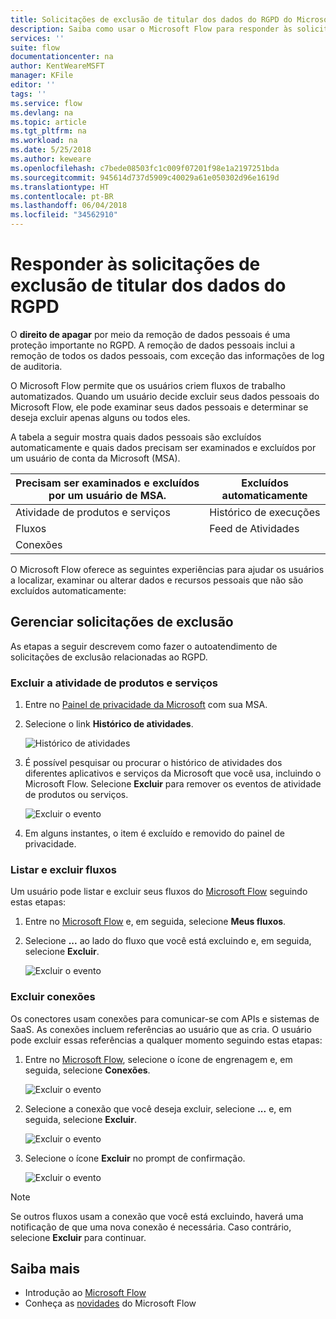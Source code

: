 ```yaml
---
title: Solicitações de exclusão de titular dos dados do RGPD do Microsoft Flow para contas da Microsoft (MSA) | Microsoft Docs
description: Saiba como usar o Microsoft Flow para responder às solicitações de exclusão de titular dos dados do RGPD para contas da Microsoft.
services: ''
suite: flow
documentationcenter: na
author: KentWeareMSFT
manager: KFile
editor: ''
tags: ''
ms.service: flow
ms.devlang: na
ms.topic: article
ms.tgt_pltfrm: na
ms.workload: na
ms.date: 5/25/2018
ms.author: keweare
ms.openlocfilehash: c7bede08503fc1c009f07201f98e1a2197251bda
ms.sourcegitcommit: 945614d737d5909c40029a61e050302d96e1619d
ms.translationtype: HT
ms.contentlocale: pt-BR
ms.lasthandoff: 06/04/2018
ms.locfileid: "34562910"
---
```

# <a name="respond-to-gdpr-data-subject-delete-requests"></a>Responder às solicitações de exclusão de titular dos dados do RGPD

O **direito de apagar** por meio da remoção de dados pessoais é uma proteção importante no RGPD. A remoção de dados pessoais inclui a remoção de todos os dados pessoais, com exceção das informações de log de auditoria.

O Microsoft Flow permite que os usuários criem fluxos de trabalho automatizados. Quando um usuário decide excluir seus dados pessoais do Microsoft Flow, ele pode examinar seus dados pessoais e determinar se deseja excluir apenas alguns ou todos eles.

A tabela a seguir mostra quais dados pessoais são excluídos automaticamente e quais dados precisam ser examinados e excluídos por um usuário de conta da Microsoft (MSA).

|Precisam ser examinados e excluídos por um usuário de MSA.|Excluídos automaticamente|
|------|------|
|Atividade de produtos e serviços|Histórico de execuções|
|Fluxos|Feed de Atividades|
|Conexões||

O Microsoft Flow oferece as seguintes experiências para ajudar os usuários a localizar, examinar ou alterar dados e recursos pessoais que não são excluídos automaticamente:

## <a name="manage-delete-requests"></a>Gerenciar solicitações de exclusão

As etapas a seguir descrevem como fazer o autoatendimento de solicitações de exclusão relacionadas ao RGPD.

### <a name="delete-product-and-service-activity"></a>Excluir a atividade de produtos e serviços

1. Entre no [Painel de privacidade da Microsoft](https://account.microsoft.com/privacy/) com sua MSA.
1. Selecione o link **Histórico de atividades**.

    ![Histórico de atividades](./media/gdpr-dsr-export-msa/activityhistory.png)

1. É possível pesquisar ou procurar o histórico de atividades dos diferentes aplicativos e serviços da Microsoft que você usa, incluindo o Microsoft Flow. Selecione **Excluir** para remover os eventos de atividade de produtos ou serviços.

    ![Excluir o evento](./media/gdpr-dsr-delete-msa/deleteevent.png)

1. Em alguns instantes, o item é excluído e removido do painel de privacidade.

### <a name="list-and-delete-flows"></a>Listar e excluir fluxos

Um usuário pode listar e excluir seus fluxos do [Microsoft Flow](https://flow.microsoft.com) seguindo estas etapas:

1. Entre no [Microsoft Flow](https://flow.microsoft.com) e, em seguida, selecione **Meus fluxos**.

1. Selecione **...** ao lado do fluxo que você está excluindo e, em seguida, selecione **Excluir**.

    ![Excluir o evento](./media/gdpr-dsr-delete-msa/deleteflow.png)

### <a name="delete-connections"></a>Excluir conexões

Os conectores usam conexões para comunicar-se com APIs e sistemas de SaaS. As conexões incluem referências ao usuário que as cria. O usuário pode excluir essas referências a qualquer momento seguindo estas etapas:

1. Entre no [Microsoft Flow](https://flow.microsoft.com), selecione o ícone de engrenagem e, em seguida, selecione **Conexões**.

    ![Excluir o evento](./media/gdpr-dsr-delete-msa/deleteconnections.png)

1. Selecione a conexão que você deseja excluir, selecione **...** e, em seguida, selecione **Excluir**.

    ![Excluir o evento](./media/gdpr-dsr-delete-msa/delete-connection.png)

1. Selecione o ícone **Excluir** no prompt de confirmação.

    ![Excluir o evento](./media/gdpr-dsr-delete-msa/confirmdelete.png)

> [!NOTE]
> Se outros fluxos usam a conexão que você está excluindo, haverá uma notificação de que uma nova conexão é necessária. Caso contrário, selecione **Excluir** para continuar.
>
>

## <a name="learn-more"></a>Saiba mais

* Introdução ao [Microsoft Flow](getting-started.md)
* Conheça as [novidades](release-notes.md) do Microsoft Flow

